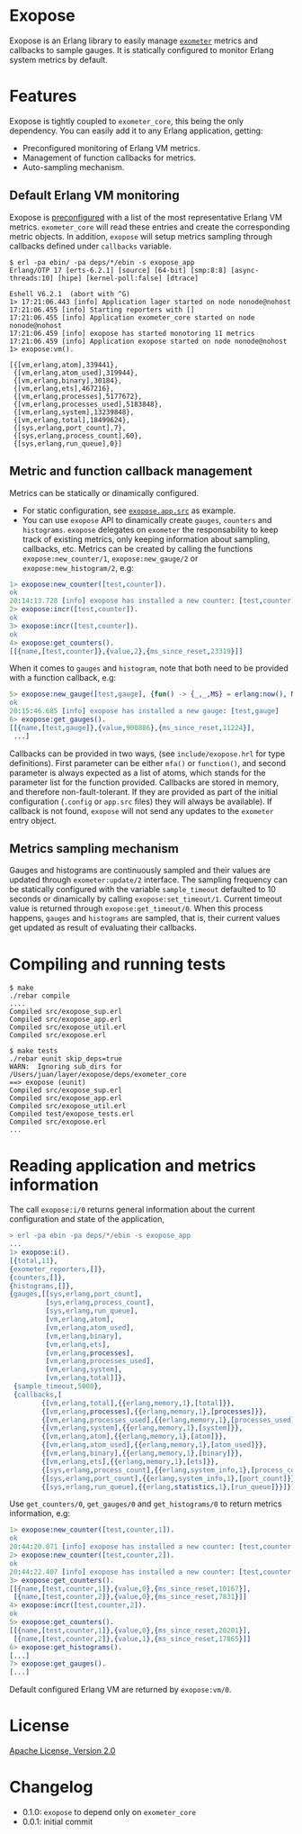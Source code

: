 # Exopose

Exopose is an Erlang library to easily manage [`exometer`](https://github.com/Feuerlabs/exometer) metrics and callbacks to sample gauges. It is statically configured to monitor Erlang system metrics by default.

# Features

Exopose is tightly coupled to `exometer_core`, this being the only dependency. You can easily add it to any Erlang application, getting:

- Preconfigured monitoring of Erlang VM metrics.
- Management of function callbacks for metrics.
- Auto-sampling mechanism.

## Default Erlang VM monitoring

Exopose is [preconfigured](https://github.com/layerhq/exopose/blob/master/src/exopose.app.src) with a list of the most representative Erlang VM metrics. `exometer_core` will read these entries and create the corresponding metric objects. In addition, `exopose` will setup metrics sampling through callbacks defined under `callbacks` variable.

```
$ erl -pa ebin/ -pa deps/*/ebin -s exopose_app
Erlang/OTP 17 [erts-6.2.1] [source] [64-bit] [smp:8:8] [async-threads:10] [hipe] [kernel-poll:false] [dtrace]

Eshell V6.2.1  (abort with ^G)
1> 17:21:06.443 [info] Application lager started on node nonode@nohost
17:21:06.455 [info] Starting reporters with []
17:21:06.455 [info] Application exometer_core started on node nonode@nohost
17:21:06.459 [info] exopose has started monotoring 11 metrics
17:21:06.459 [info] Application exopose started on node nonode@nohost
1> exopose:vm().

[{[vm,erlang,atom],339441},
 {[vm,erlang,atom_used],319944},
 {[vm,erlang,binary],30184},
 {[vm,erlang,ets],467216},
 {[vm,erlang,processes],5177672},
 {[vm,erlang,processes_used],5183848},
 {[vm,erlang,system],13239848},
 {[vm,erlang,total],18499624},
 {[sys,erlang,port_count],7},
 {[sys,erlang,process_count],60},
 {[sys,erlang,run_queue],0}]
```

## Metric and function callback management

Metrics can be statically or dinamically configured.

- For static configuration, see [`exopose.app.src`](https://github.com/layerhq/exopose/blob/master/src/exopose.app.src) as example.
- You can use `exopose` API to dinamically create `gauges`, `counters` and `histograms`. `exopose` delegates on `exometer` the responsability to keep track of existing metrics, only keeping information about sampling, callbacks, etc. Metrics can be created by calling the functions `exopose:new_counter/1`, `exopose:new_gauge/2` or `exopose:new_histogram/2`, e.g:

```erlang
1> exopose:new_counter([test,counter]).
ok
20:14:13.728 [info] exopose has installed a new counter: [test,counter]
2> exopose:incr([test,counter]).
ok
3> exopose:incr([test,counter]).
ok
4> exopose:get_counters().
[[{name,[test,counter]},{value,2},{ms_since_reset,23319}]]
```

When it comes to `gauges` and `histogram`, note that both need to be provided with a function callback, e.g:

```erlang
5> exopose:new_gauge([test,gauge], {fun() -> {_,_,MS} = erlang:now(), MS end, []}).
ok
20:15:46.685 [info] exopose has installed a new gauge: [test,gauge]
6> exopose:get_gauges().
[[{name,[test,gauge]},{value,900886},{ms_since_reset,11224}],
 ...]
```

Callbacks can be provided in two ways, (see `include/exopose.hrl` for type definitions). First parameter can be either `mfa()` or `function()`, and second parameter is always expected as a list of atoms, which stands for the parameter list for the function provided. Callbacks are stored in memory, and therefore non-fault-tolerant. If they are provided as part of the initial configuration (`.config` or `app.src` files) they will always be available). If callback is not found, `exopose` will not send any updates to the `exometer` entry object.

## Metrics sampling mechanism

Gauges and histograms are continuously sampled and their values are updated through `exometer:update/2` interface. The sampling frequency can be statically configured with the variable `sample_timeout` defaulted to 10 seconds or dinamically by calling `exopose:set_timeout/1`. Current timeout value is returned through `exopose:get_timeout/0`. When this process happens, `gauges` and `histograms` are sampled, that is, their current values get updated as result of evaluating their callbacks.

# Compiling and running tests

```
$ make
./rebar compile
....
Compiled src/exopose_sup.erl
Compiled src/exopose_app.erl
Compiled src/exopose_util.erl
Compiled src/exopose.erl

$ make tests
./rebar eunit skip_deps=true
WARN:  Ignoring sub_dirs for /Users/juan/layer/exopose/deps/exometer_core
==> exopose (eunit)
Compiled src/exopose_sup.erl
Compiled src/exopose_app.erl
Compiled src/exopose_util.erl
Compiled test/exopose_tests.erl
Compiled src/exopose.erl
...
```

# Reading application and metrics information

The call `exopose:i/0` returns general information about the current configuration and state of the application,

```erlang
> erl -pa ebin -pa deps/*/ebin -s exopose_app
...
1> exopose:i().
[{total,11},
{exometer_reporters,[]},
{counters,[]},
{histograms,[]},
{gauges,[[sys,erlang,port_count],
         [sys,erlang,process_count],
         [sys,erlang,run_queue],
         [vm,erlang,atom],
         [vm,erlang,atom_used],
         [vm,erlang,binary],
         [vm,erlang,ets],
         [vm,erlang,processes],
         [vm,erlang,processes_used],
         [vm,erlang,system],
         [vm,erlang,total]]},
 {sample_timeout,5000},
 {callbacks,[
        {[vm,erlang,total],{{erlang,memory,1},[total]}},
        {[vm,erlang,processes],{{erlang,memory,1},[processes]}},
        {[vm,erlang,processes_used],{{erlang,memory,1},[processes_used]}},
        {[vm,erlang,system],{{erlang,memory,1},[system]}},
        {[vm,erlang,atom],{{erlang,memory,1},[atom]}},
        {[vm,erlang,atom_used],{{erlang,memory,1},[atom_used]}},
        {[vm,erlang,binary],{{erlang,memory,1},[binary]}},
        {[vm,erlang,ets],{{erlang,memory,1},[ets]}},
        {[sys,erlang,process_count],{{erlang,system_info,1},[process_count]}},
        {[sys,erlang,port_count],{{erlang,system_info,1},[port_count]}},
        {[sys,erlang,run_queue],{{erlang,statistics,1},[run_queue]}}]}]
```

Use `get_counters/0`, `get_gauges/0` and `get_histograms/0` to return metrics information, e.g:

```erlang
1> exopose:new_counter([test,counter,1]).
ok
20:44:20.071 [info] exopose has installed a new counter: [test,counter,1]
2> exopose:new_counter([test,counter,2]).
ok
20:44:22.407 [info] exopose has installed a new counter: [test,counter,2]
3> exopose:get_counters().
[[{name,[test,counter,1]},{value,0},{ms_since_reset,10167}],
 [{name,[test,counter,2]},{value,0},{ms_since_reset,7831}]]
4> exopose:incr([test,counter,2]).
ok
5> exopose:get_counters().
[[{name,[test,counter,1]},{value,0},{ms_since_reset,20201}],
 [{name,[test,counter,2]},{value,1},{ms_since_reset,17865}]]
6> exopose:get_histograms().
[...]
7> exopose:get_gauges().
[...]
```

Default configured Erlang VM are returned by `exopose:vm/0`.

# License

[Apache License, Version 2.0](https://github.com/layerhq/exopose/blob/master/LICENSE)

# Changelog

- 0.1.0: `exopose` to depend only on `exometer_core`
- 0.0.1: initial commit